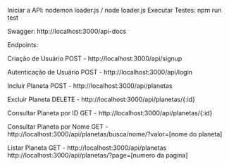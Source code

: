 Iniciar a API: nodemon loader.js / node loader.js
Executar Testes: npm run test

Swagger: http://localhost:3000/api-docs

Endpoints:

Criação de Usuário
POST - http://localhost:3000/api/signup

Autenticação de Usuário
POST - http://localhost:3000/api/login

Incluir Planeta
POST - http://localhost:3000/api/planetas

Excluir Planeta
DELETE - http://localhost:3000/api/planetas/{:id}

Consultar Planeta por ID
GET - http://localhost:3000/api/planetas/{:id}

Consultar Planeta por Nome
GET - http://localhost:3000/api/planetas/busca/nome/?valor=[nome do planeta]

Listar Planeta
GET - http://localhost:3000/api/planetas
      http://localhost:3000/api/planetas/?page=[numero da pagina]


